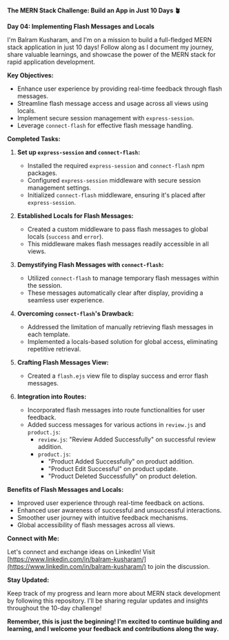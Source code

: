 
**The MERN Stack Challenge: Build an App in Just 10 Days 🪴**

**Day 04: Implementing Flash Messages and Locals**

I'm Balram Kusharam, and I'm on a mission to build a full-fledged MERN stack application in just 10 days! Follow along as I document my journey, share valuable learnings, and showcase the power of the MERN stack for rapid application development.

**Key Objectives:**

- Enhance user experience by providing real-time feedback through flash messages.
- Streamline flash message access and usage across all views using locals.
- Implement secure session management with `express-session`.
- Leverage `connect-flash` for effective flash message handling.

**Completed Tasks:**

1. **Set up `express-session` and `connect-flash`:**
   - Installed the required `express-session` and `connect-flash` npm packages.
   - Configured `express-session` middleware with secure session management settings.
   - Initialized `connect-flash` middleware, ensuring it's placed after `express-session`.

2. **Established Locals for Flash Messages:**
   - Created a custom middleware to pass flash messages to global locals (`success` and `error`).
   - This middleware makes flash messages readily accessible in all views.

3. **Demystifying Flash Messages with `connect-flash`:**
   - Utilized `connect-flash` to manage temporary flash messages within the session.
   - These messages automatically clear after display, providing a seamless user experience.

4. **Overcoming `connect-flash`'s Drawback:**
   - Addressed the limitation of manually retrieving flash messages in each template.
   - Implemented a locals-based solution for global access, eliminating repetitive retrieval.

5. **Crafting Flash Messages View:**
   - Created a `flash.ejs` view file to display success and error flash messages.

6. **Integration into Routes:**
   - Incorporated flash messages into route functionalities for user feedback.
   - Added success messages for various actions in `review.js` and `product.js`:
     - `review.js`: "Review Added Successfully" on successful review addition.
     - `product.js`:
       - "Product Added Successfully" on product addition.
       - "Product Edit Successful" on product update.
       - "Product Deleted Successfully" on product deletion.

**Benefits of Flash Messages and Locals:**

- Improved user experience through real-time feedback on actions.
- Enhanced user awareness of successful and unsuccessful interactions.
- Smoother user journey with intuitive feedback mechanisms.
- Global accessibility of flash messages across all views.

**Connect with Me:**

Let's connect and exchange ideas on LinkedIn! Visit [https://www.linkedin.com/in/balram-kusharam/](https://www.linkedin.com/in/balram-kusharam/) to join the discussion.

**Stay Updated:**

Keep track of my progress and learn more about MERN stack development by following this repository. I'll be sharing regular updates and insights throughout the 10-day challenge!

**Remember, this is just the beginning! I'm excited to continue building and learning, and I welcome your feedback and contributions along the way.**
